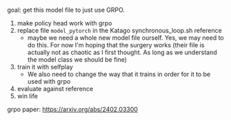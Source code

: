 goal: get this model file to just use GRPO.

1. make policy head work with grpo
2. replace file `model_pytorch` in the Katago synchronous_loop.sh reference
    - maybe we need a whole new model file ourself. Yes, we may need to do this. For now I'm hoping that the surgery works (their file is actually not as chaotic as I first thought. As long as we understand the model class we should be fine)
3. train it with selfplay
    - We also need to change the way that it trains in order for it to be used with grpo
4. evaluate against reference
5. win life


grpo paper: https://arxiv.org/abs/2402.03300